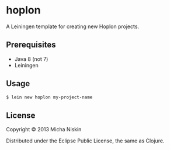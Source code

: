 # hoplon

A Leiningen template for creating new Hoplon projects.

## Prerequisites

* Java 8 (not 7)
* Leiningen

## Usage

```bash
$ lein new hoplon my-project-name
```

## License

Copyright © 2013 Micha Niskin

Distributed under the Eclipse Public License, the same as Clojure.

